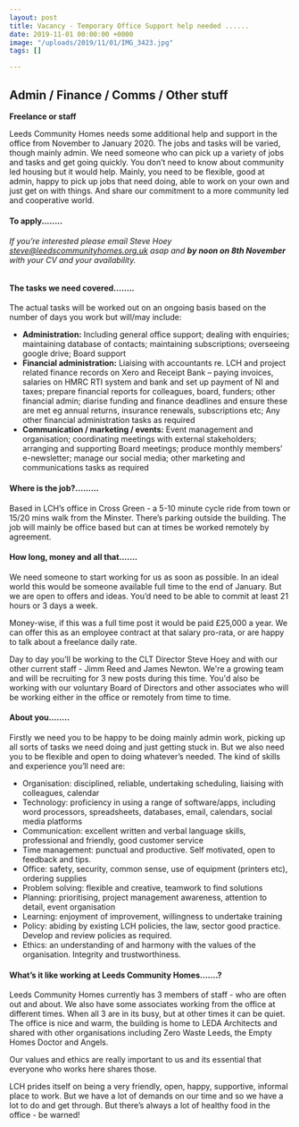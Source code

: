 ```yaml
---
layout: post
title: Vacancy - Temporary Office Support help needed ......
date: 2019-11-01 00:00:00 +0000
image: "/uploads/2019/11/01/IMG_3423.jpg"
tags: []

---
```

## **Admin / Finance / Comms / Other stuff** 

**Freelance or staff**

Leeds Community Homes needs some additional help and support in the office from November to January 2020. The jobs and tasks will be varied, though mainly admin. We need someone who can pick up a variety of jobs and tasks and get going quickly. You don’t need to know about community led housing but it would help. Mainly, you need to be flexible, good at admin, happy to pick up jobs that need doing, able to work on your own and just get on with things. And share our commitment to a more community led and cooperative world.

#### **To apply........**

###### If you’re interested please email Steve Hoey steve@leedscommunityhomes.org.uk asap and **by noon on 8th November** with your CV and your availability.

#### **The tasks we need covered……..**

The actual tasks will be worked out on an ongoing basis based on the number of days you work but will/may include:

* **Administration:** Including general office support; dealing with enquiries; maintaining database of contacts; maintaining subscriptions; overseeing google drive; Board support
* **Financial administration:** Liaising with accountants re. LCH and project related finance records on Xero and Receipt Bank – paying invoices, salaries on HMRC RTI system and bank and set up payment of NI and taxes; prepare financial reports for colleagues, board, funders; other financial admin; diarise funding and finance deadlines and ensure these are met eg annual returns, insurance renewals, subscriptions etc; Any other financial administration tasks as required
* **Communication / marketing / events:** Event management and organisation; coordinating meetings with external stakeholders; arranging and supporting Board meetings; produce monthly members’ e-newsletter; manage our social media; other marketing and communications tasks as required

#### **Where is the job?.........**

Based in LCH’s office in Cross Green - a 5-10 minute cycle ride from town or 15/20 mins walk from the Minster. There’s parking outside the building. The job will mainly be office based but can at times be worked remotely by agreement.

#### **How long, money and all that…….**

We need someone to start working for us as soon as possible. In an ideal world this would be someone available full time to the end of January. But we are open to offers and ideas. You’d need to be able to commit at least 21 hours or 3 days a week.

Money-wise, if this was a full time post it would be paid £25,000 a year. We can offer this as an employee contract at that salary pro-rata, or are happy to talk about a freelance daily rate.

Day to day you’ll be working to the CLT Director Steve Hoey and with our other current staff - Jimm Reed and James Newton. We're a growing team and will be recruiting for 3 new posts during this time. You'd also be working with our voluntary Board of Directors and other associates who will be working either in the office or remotely from time to time. 

#### **About you……..**

Firstly we need you to be happy to be doing mainly admin work, picking up all sorts of tasks we need doing and just getting stuck in. But we also need you to be flexible and open to doing whatever’s needed. The kind of skills and experience you’ll need are:

* Organisation: disciplined, reliable, undertaking scheduling, liaising with colleagues, calendar
* Technology: proficiency in using a range of software/apps, including word processors, spreadsheets, databases, email, calendars, social media platforms
* Communication: excellent written and verbal language skills, professional and friendly, good customer service
* Time management: punctual and productive. Self motivated, open to feedback and tips.
* Office: safety, security, common sense, use of equipment (printers etc), ordering supplies
* Problem solving: flexible and creative, teamwork to find solutions
* Planning: prioritising, project management awareness, attention to detail, event organisation
* Learning: enjoyment of improvement, willingness to undertake training
* Policy: abiding by existing LCH policies, the law, sector good practice. Develop and review policies as required.
* Ethics: an understanding of and harmony with the values of the organisation. Integrity and trustworthiness.

#### **What’s it like working at Leeds Community Homes…….?**

Leeds Community Homes currently has 3 members of staff - who are often out and about. We also have some associates working from the office at different times. When all 3 are in its busy, but at other times it can be quiet. The office is nice and warm, the building is home to LEDA Architects and shared with other organisations including Zero Waste Leeds, the Empty Homes Doctor and Angels.

Our values and ethics are really important to us and its essential that everyone who works here shares those.

LCH prides itself on being a very friendly, open, happy, supportive, informal place to work. But we have a lot of demands on our time and so we have a lot to do and get through. But there’s always a lot of healthy food in the office - be warned!